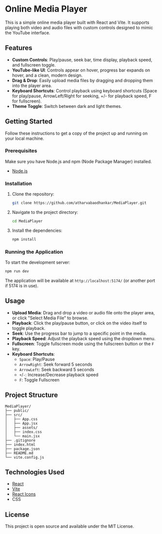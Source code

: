 # Online Media Player

This is a simple online media player built with React and Vite. It supports playing both video and audio files with custom controls designed to mimic the YouTube interface.

## Features

- **Custom Controls**: Play/pause, seek bar, time display, playback speed, and fullscreen toggle.
- **YouTube-like UI**: Controls appear on hover, progress bar expands on hover, and a clean, modern design.
- **Drag & Drop**: Easily upload media files by dragging and dropping them into the player area.
- **Keyboard Shortcuts**: Control playback using keyboard shortcuts (Space for play/pause, ArrowLeft/Right for seeking, +/- for playback speed, F for fullscreen).
- **Theme Toggle**: Switch between dark and light themes.

## Getting Started

Follow these instructions to get a copy of the project up and running on your local machine.

### Prerequisites

Make sure you have Node.js and npm (Node Package Manager) installed.

- [Node.js](https://nodejs.org/)

### Installation

1. Clone the repository:
   ```bash
   git clone https://github.com/atharvabaodhankar/MediaPlayer.git
   ```
2. Navigate to the project directory:
   ```bash
   cd MediaPlayer
   ```
3. Install the dependencies:
   ```bash
   npm install
   ```

### Running the Application

To start the development server:

```bash
npm run dev
```

The application will be available at `http://localhost:5174/` (or another port if 5174 is in use).

## Usage

- **Upload Media**: Drag and drop a video or audio file onto the player area, or click "Select Media File" to browse.
- **Playback**: Click the play/pause button, or click on the video itself to toggle playback.
- **Seek**: Use the progress bar to jump to a specific point in the media.
- **Playback Speed**: Adjust the playback speed using the dropdown menu.
- **Fullscreen**: Toggle fullscreen mode using the fullscreen button or the `F` key.
- **Keyboard Shortcuts**:
  - `Space`: Play/Pause
  - `ArrowRight`: Seek forward 5 seconds
  - `ArrowLeft`: Seek backward 5 seconds
  - `+`/`-`: Increase/Decrease playback speed
  - `F`: Toggle Fullscreen

## Project Structure

```
MediaPlayer/
├── public/
├── src/
│   ├── App.css
│   ├── App.jsx
│   ├── assets/
│   ├── index.css
│   └── main.jsx
├── .gitignore
├── index.html
├── package.json
├── README.md
└── vite.config.js
```

## Technologies Used

- [React](https://react.dev/)
- [Vite](https://vitejs.dev/)
- [React Icons](https://react-icons.github.io/react-icons/)
- CSS

## License

This project is open source and available under the MIT License.
